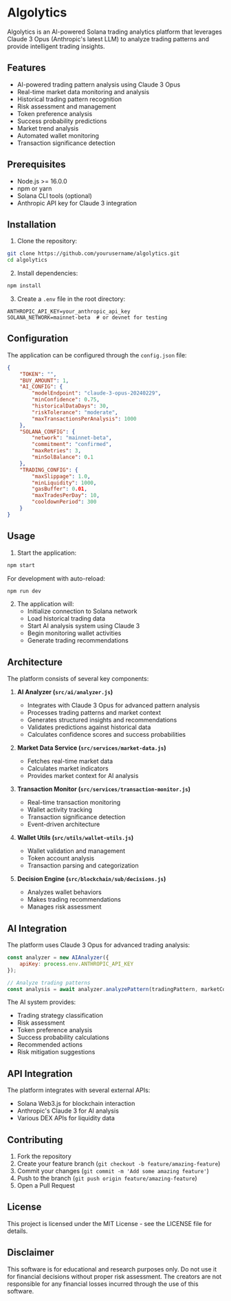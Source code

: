 # Algolytics

Algolytics is an AI-powered Solana trading analytics platform that leverages Claude 3 Opus (Anthropic's latest LLM) to analyze trading patterns and provide intelligent trading insights.

## Features

- AI-powered trading pattern analysis using Claude 3 Opus
- Real-time market data monitoring and analysis
- Historical trading pattern recognition
- Risk assessment and management
- Token preference analysis
- Success probability predictions
- Market trend analysis
- Automated wallet monitoring
- Transaction significance detection

## Prerequisites

- Node.js >= 16.0.0
- npm or yarn
- Solana CLI tools (optional)
- Anthropic API key for Claude 3 integration

## Installation

1. Clone the repository:
```bash
git clone https://github.com/yourusername/algolytics.git
cd algolytics
```

2. Install dependencies:
```bash
npm install
```

3. Create a `.env` file in the root directory:
```env
ANTHROPIC_API_KEY=your_anthropic_api_key
SOLANA_NETWORK=mainnet-beta  # or devnet for testing
```

## Configuration

The application can be configured through the `config.json` file:

```json
{
    "TOKEN": "",
    "BUY_AMOUNT": 1,
    "AI_CONFIG": {
        "modelEndpoint": "claude-3-opus-20240229",
        "minConfidence": 0.75,
        "historicalDataDays": 30,
        "riskTolerance": "moderate",
        "maxTransactionsPerAnalysis": 1000
    },
    "SOLANA_CONFIG": {
        "network": "mainnet-beta",
        "commitment": "confirmed",
        "maxRetries": 3,
        "minSolBalance": 0.1
    },
    "TRADING_CONFIG": {
        "maxSlippage": 1.0,
        "minLiquidity": 1000,
        "gasBuffer": 0.01,
        "maxTradesPerDay": 10,
        "cooldownPeriod": 300
    }
}
```

## Usage

1. Start the application:
```bash
npm start
```

For development with auto-reload:
```bash
npm run dev
```

2. The application will:
   - Initialize connection to Solana network
   - Load historical trading data
   - Start AI analysis system using Claude 3
   - Begin monitoring wallet activities
   - Generate trading recommendations

## Architecture

The platform consists of several key components:

1. **AI Analyzer (`src/ai/analyzer.js`)**
   - Integrates with Claude 3 Opus for advanced pattern analysis
   - Processes trading patterns and market context
   - Generates structured insights and recommendations
   - Validates predictions against historical data
   - Calculates confidence scores and success probabilities

2. **Market Data Service (`src/services/market-data.js`)**
   - Fetches real-time market data
   - Calculates market indicators
   - Provides market context for AI analysis

3. **Transaction Monitor (`src/services/transaction-monitor.js`)**
   - Real-time transaction monitoring
   - Wallet activity tracking
   - Transaction significance detection
   - Event-driven architecture

4. **Wallet Utils (`src/utils/wallet-utils.js`)**
   - Wallet validation and management
   - Token account analysis
   - Transaction parsing and categorization

5. **Decision Engine (`src/blockchain/sub/decisions.js`)**
   - Analyzes wallet behaviors
   - Makes trading recommendations
   - Manages risk assessment

## AI Integration

The platform uses Claude 3 Opus for advanced trading analysis:

```javascript
const analyzer = new AIAnalyzer({
    apiKey: process.env.ANTHROPIC_API_KEY
});

// Analyze trading patterns
const analysis = await analyzer.analyzePattern(tradingPattern, marketContext);
```

The AI system provides:
- Trading strategy classification
- Risk assessment
- Token preference analysis
- Success probability calculations
- Recommended actions
- Risk mitigation suggestions

## API Integration

The platform integrates with several external APIs:

- Solana Web3.js for blockchain interaction
- Anthropic's Claude 3 for AI analysis
- Various DEX APIs for liquidity data

## Contributing

1. Fork the repository
2. Create your feature branch (`git checkout -b feature/amazing-feature`)
3. Commit your changes (`git commit -m 'Add some amazing feature'`)
4. Push to the branch (`git push origin feature/amazing-feature`)
5. Open a Pull Request

## License

This project is licensed under the MIT License - see the LICENSE file for details.

## Disclaimer

This software is for educational and research purposes only. Do not use it for financial decisions without proper risk assessment. The creators are not responsible for any financial losses incurred through the use of this software. 
